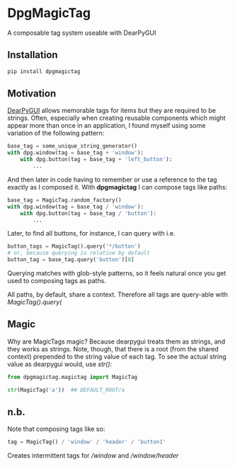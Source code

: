 # DpgMagicTag

A composable tag system useable with DearPyGUI

## Installation

```bash
pip install dpgmagictag
```
## Motivation

[DearPyGUI](https://github.com/hoffstadt/DearPyGui) allows memorable tags for
items but they are required to be strings.  Often, especially when creating
reusable components which might appear more than once in an application, I
found myself using some variation of the following pattern:

```python
base_tag = some_unique_string_generator()
with dpg.window(tag = base_tag + 'window'):
    with dpg.button(tag = base_tag + 'left_button'):
        ...
```

And then later in code having to remember or use a reference to the tag exactly
as I composed it.  With **dpgmagictag** I can compose tags like paths:

```python
base_tag = MagicTag.random_factory()
with dpg.window(tag = base_tag / 'window'):
    with dpg.button(tag = base_tag / 'button'):
        ...
```

Later, to find all buttons, for instance, I can query with i.e.

```python
button_tags = MagicTag().query('*/button')
# or, because querying is relative by default
button_tag = base_tag.query('button')[0]
```

Querying matches with glob-style patterns, so it feels natural once you get
used to composing tags as paths.

All paths, by default, share a context.  Therefore all tags are query-able with
_MagicTag().query(_

## Magic

Why are MagicTags magic?  Because dearpygui treats them as strings, and they
works as strings.  Note, though, that there is a root (from the shared context)
prepended to the string value of each tag.  To see the actual string value as
dearpygui would, use _str()_:

```python
from dpgmagictag.magictag import MagicTag

str(MagicTag('a'))  ## DEFAULT_ROOT/a
```

## n.b.

Note that composing tags like so:

```python
tag = MagicTag() / 'window' / 'header' / 'button1'
```

Creates intermittent tags for _/window_ and _/window/header_
